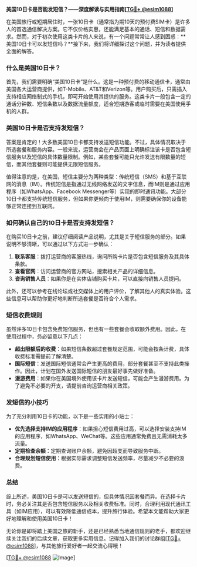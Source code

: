 **美国10日卡是否能发短信？——深度解读与实用指南[[TG💪+ @esim1088](https://t.me/s/esim1088)]**

在美国旅行或短期居住时，一张10日卡（通常指为期10天的预付费SIM卡）是许多人的首选通信解决方案。它不仅价格实惠，还能满足基本的通话、短信和数据需求。然而，对于初次使用这类卡片的人来说，有一个问题常常让人感到困惑：**美国10日卡可以发短信吗？**接下来，我们将详细探讨这个问题，并为读者提供全面的解答。

### 什么是美国10日卡？

首先，我们需要明确“美国10日卡”是什么。这是一种预付费的移动通信卡，通常由美国各大运营商提供，如T-Mobile、AT&T和Verizon等。用户购买后，只需插入支持相应网络制式的手机，即可开始使用其提供的服务。这类卡片一般包含一定的通话分钟数、短信条数以及数据流量额度，适合短期游客或临时需要在美国使用手机的人群。

### 美国10日卡是否支持发短信？

答案是肯定的！大多数美国10日卡都支持发送短信功能。不过，具体情况取决于所选套餐和服务内容。一般来说，运营商会在产品页面上明确标注该卡是否包含短信服务以及短信的具体数量限制。例如，某些套餐可能只允许发送有限数量的短信，而其他套餐则可能提供无限短信服务。

值得注意的是，在美国，短信主要分为两种类型：传统短信（SMS）和基于互联网的消息（IM）。传统短信是指通过无线网络发送的文字信息，而IM则是通过应用程序（如WhatsApp、Facebook Messenger等）实现的即时通讯功能。大部分10日卡都支持传统短信服务，但如果你更倾向于使用IM，则需要确保你的设备能够正常连接到互联网。

### 如何确认自己的10日卡是否支持发短信？

在购买10日卡之前，建议仔细阅读产品说明，尤其是关于短信服务的部分。如果说明不够清晰，可以通过以下方式进一步确认：

1. **联系客服**：拨打运营商的客服热线，询问所购卡片是否包含短信服务及其具体条款。
2. **查看官网**：访问运营商的官方网站，搜索相关产品的详细信息。
3. **咨询销售人员**：如果你是在实体店铺购买卡片，可以直接向销售人员提问。

此外，还可以参考在线论坛或社交媒体上的用户评价，了解其他人的真实体验。这些信息可以帮助你更好地判断所选套餐是否符合个人需求。

### 短信收费规则

虽然许多10日卡包含免费短信服务，但也有一些套餐会收取额外费用。因此，在使用过程中，务必留意以下几点：

- **超出限额后的收费**：如果短信条数超过套餐规定范围，可能会按条计费，具体收费标准需提前了解清楚。
- **国际短信**：发送国际短信通常会产生更高的费用，部分套餐甚至不支持此类操作。因此，计划在国外发送国际短信的朋友最好事先做好准备。
- **漫游费用**：如果你在美国境外使用该卡片发送短信，可能会产生漫游费用。为了避免不必要的开支，请提前咨询运营商相关政策。

### 发短信的小技巧

为了充分利用10日卡的功能，以下是一些实用的小贴士：

- **优先选择支持IM的应用程序**：如果担心短信费用过高，可以选择安装支持IM的应用程序，如WhatsApp、WeChat等。这些应用通常免费且无需消耗太多流量。
- **定期检查余额**：定期查询账户余额，避免因超支而导致服务中断。
- **合理规划短信使用**：根据实际需求调整短信发送频率，尽量减少不必要的浪费。

### 总结

综上所述，美国10日卡是可以发送短信的，但具体情况因套餐而异。在选择卡片时，务必关注其是否包含短信服务以及相关收费标准。同时，合理利用现代通讯工具（如IM应用），可以有效降低通信成本，提升旅行体验。希望本文能帮助大家更好地理解和使用美国10日卡！

无论你是即将踏上美国之旅的新手，还是已经熟悉当地通信规则的老手，都欢迎继续关注我们的后续文章，获取更多实用信息。记得加入我们的讨论群组[[TG💪+ @esim1088](https://t.me/s/esim1088)]，与其他旅行爱好者一起交流心得哦！

[[TG💪+ @esim1088](https://t.me/s/esim1088) ![Image](https://i.postimg.cc/4NQfJmqS/Snipaste-2025-05-13-00-14-12.png)]